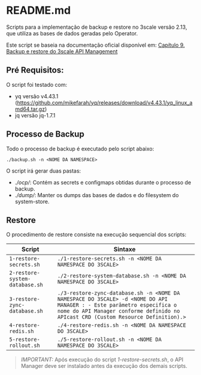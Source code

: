 
# README.md


Scripts para a implementação de backup e restore no 3scale versão 2.13, que utiliza as bases de dados geradas pelo Operator.

Este script se baseia na documentação oficial disponível em: [Capítulo 9. Backup e restore do 3scale API Management](https://access.redhat.com/documentation/en-us/red_hat_3scale_api_management/2.14/html/operating_red_hat_3scale_api_management/threescale-backup-restore)

## Pré Requisitos:

O script foi testado com:

- yq versão v4.43.1 (https://github.com/mikefarah/yq/releases/download/v4.43.1/yq_linux_amd64.tar.gz)
- jq versão jq-1.7.1

## Processo de Backup

Todo o processo de backup é executado pelo script abaixo:


```
./backup.sh -n <NOME DA NAMESPACE>
```

O script irá gerar duas pastas:

- *./ocp/*: Contém as secrets e configmaps obtidas durante o processo de backup.
- *./dump/*: Manter os dumps das bases de dados e do filesystem do system-store.

## Restore

O procedimento de restore consiste na execução sequencial dos scripts:

| Script                    | Sintaxe                                           |
|----------------------------|--------------------------------------------------|
| `1-restore-secrets.sh`     | `./1-restore-secrets.sh -n <NOME DA NAMESPACE DO 3SCALE>`                         |
| `2-restore-system-database.sh` | `./2-restore-system-database.sh -n <NOME DA NAMESPACE DO 3SCALE>`             |
| `3-restore-zync-database.sh`   | `./3-restore-zync-database.sh -n <NOME DA NAMESPACE DO 3SCALE> -d <NOME DO API MANAGER : - Este parâmetro especifica o nome do API Manager conforme definido no APIcast CRD (Custom Resource Definition).>`      |
| `4-restore-redis.sh`       | `./4-restore-redis.sh -n <NOME DA NAMESPACE DO 3SCALE>`                           |
| `5-restore-rollout.sh`       | `./5-restore-rollout.sh -n <NOME DA NAMESPACE DO 3SCALE>`                           |

> *IMPORTANT:* Após execução do script *1-restore-secrets.sh*, o API Manager deve ser instalado antes da execução dos demais scripts.
